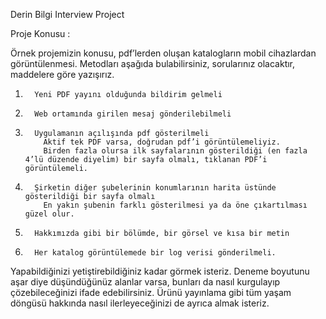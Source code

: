 Derin Bilgi Interview Project

Proje Konusu : 

Örnek projemizin konusu, pdf’lerden oluşan katalogların mobil cihazlardan görüntülenmesi. Metodları aşağıda bulabilirsiniz, sorularınız olacaktır, maddelere göre yazışırız.
 
1.       Yeni PDF yayını olduğunda bildirim gelmeli
2.       Web ortamında girilen mesaj gönderilebilmeli
3.       Uygulamanın açılışında pdf gösterilmeli
           Aktif tek PDF varsa, doğrudan pdf’i görüntülemeliyiz.
           Birden fazla olursa ilk sayfalarının gösterildiği (en fazla 4’lü düzende diyelim) bir sayfa olmalı, tıklanan PDF’i görüntülemeli.
4.       Şirketin diğer şubelerinin konumlarının harita üstünde gösterildiği bir sayfa olmalı
           En yakın şubenin farklı gösterilmesi ya da öne çıkartılması güzel olur.
5.       Hakkımızda gibi bir bölümde, bir görsel ve kısa bir metin
6.       Her katalog görüntülemede bir log verisi gönderilmeli.
 
Yapabildiğinizi yetiştirebildiğiniz kadar görmek isteriz. Deneme boyutunu aşar diye düşündüğünüz alanlar varsa, bunları da nasıl kurgulayıp çözebileceğinizi ifade edebilirsiniz. Ürünü yayınlama gibi tüm yaşam döngüsü hakkında nasıl ilerleyeceğinizi de ayrıca almak isteriz.

